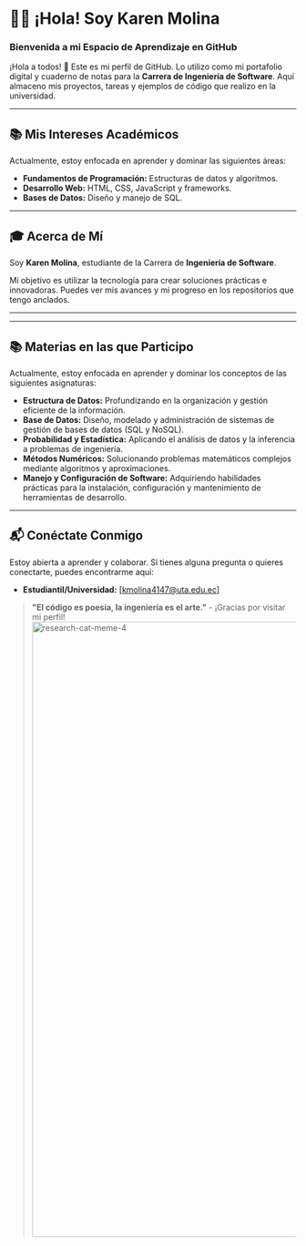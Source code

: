 # 👩‍💻 ¡Hola! Soy Karen Molina

### **Bienvenida a mi Espacio de Aprendizaje en GitHub**

¡Hola a todos! 👋 Este es mi perfil de GitHub. Lo utilizo como mi portafolio digital y cuaderno de notas para la **Carrera de Ingeniería de Software**. Aquí almaceno mis proyectos, tareas y ejemplos de código que realizo en la universidad.

---

## 📚 Mis Intereses Académicos

Actualmente, estoy enfocada en aprender y dominar las siguientes áreas:

* **Fundamentos de Programación:** Estructuras de datos y algoritmos.
* **Desarrollo Web:** HTML, CSS, JavaScript y frameworks.
* **Bases de Datos:** Diseño y manejo de SQL.
---

## 🎓 Acerca de Mí

Soy **Karen Molina**, estudiante de la Carrera de **Ingeniería de Software**.

Mi objetivo es utilizar la tecnología para crear soluciones prácticas e innovadoras. Puedes ver mis avances y mi progreso en los repositorios que tengo anclados.

---
---

## 📚 Materias en las que Participo

Actualmente, estoy enfocada en aprender y dominar los conceptos de las siguientes asignaturas:

* **Estructura de Datos:** Profundizando en la organización y gestión eficiente de la información.
* **Base de Datos:** Diseño, modelado y administración de sistemas de gestión de bases de datos (SQL y NoSQL).
* **Probabilidad y Estadística:** Aplicando el análisis de datos y la inferencia a problemas de ingeniería.
* **Métodos Numéricos:** Solucionando problemas matemáticos complejos mediante algoritmos y aproximaciones.
* **Manejo y Configuración de Software:** Adquiriendo habilidades prácticas para la instalación, configuración y mantenimiento de herramientas de desarrollo.

---


## 📬 Conéctate Conmigo

Estoy abierta a aprender y colaborar. Si tienes alguna pregunta o quieres conectarte, puedes encontrarme aquí:

* **Estudiantil/Universidad:** [kmolina4147@uta.edu.ec]

> **"El código es poesía, la ingeniería es el arte."** - ¡Gracias por visitar mi perfil!
> <img width="865" height="1080" alt="research-cat-meme-4" src="https://github.com/user-attachments/assets/4807f378-bc2b-4a05-9b2f-c09a22e9173f" />
